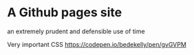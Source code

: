 # A Github pages site

an extremely prudent and defensible use of time

Very important CSS
https://codepen.io/bedekelly/pen/gvGVPM
